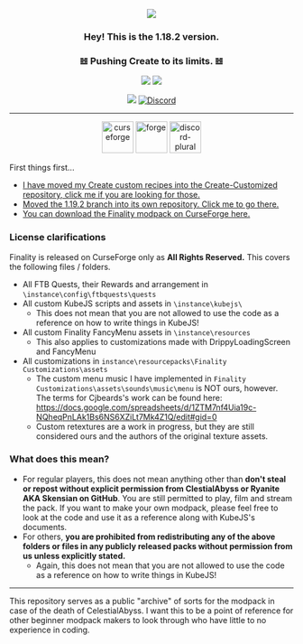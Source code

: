 <p align="center" dir="auto"><a href="https://"><img src="https://i.imgur.com/nMSU04Q.png"></a></p>

### <p align="center" dir="auto"> Hey! This is the 1.18.2 version. </p>
### <p align="center" dir="auto">𝌤 Pushing Create to its limits. 𝌤</p>
<p align="center" dir="auto"><a href="https://"><img src="https://img.shields.io/badge/1.19.2%20Modpack%20variant%20status-In%20progress-EB459E"></a> <a href="https://"><img src="https://img.shields.io/badge/1.18.2%20Modpack%20variant%20status-Public%20Beta-8847ff"></a></p>

<p align="center" dir="auto"><a href="https://"><img src="https://img.shields.io/badge/Available%20for-1.19.2%20%C2%A7%201.18.2-8450ff"></a> <a href="https://"><img alt="Discord" src="https://img.shields.io/discord/734146194397200424?color=%235865F2&label=Discord&logo=discord&logoColor=%23FFFFFF"></a>
 
***
 
<p align="center" dir="auto"> <img alt="curseforge" height="56" src="https://cdn.jsdelivr.net/npm/@intergrav/devins-badges@3/assets/cozy/available/curseforge_vector.svg"> <img alt="forge" height="56" src="https://cdn.jsdelivr.net/npm/@intergrav/devins-badges@3/assets/cozy/supported/forge_vector.svg"> <img alt="discord-plural" height="56" src="https://cdn.jsdelivr.net/npm/@intergrav/devins-badges@3/assets/cozy/social/discord-plural_vector.svg"> </p>
 
 
First things first...
* [I have moved my Create custom recipes into the Create-Customized repository, click me if you are looking for those.](https://github.com/CelestialAbyss/Create-Customized)
* [Moved the 1.19.2 branch into its own repository. Click me to go there.](https://github.com/CelestialAbyss/Finality-Tau)
* [You can download the Finality modpack on CurseForge here.](https://www.curseforge.com/minecraft/modpacks/finality)

### License clarifications
Finality is released on CurseForge only as **All Rights Reserved.**
This covers the following files / folders.
* All FTB Quests, their Rewards and arrangement in `\instance\config\ftbquests\quests`
* All custom KubeJS scripts and assets in `\instance\kubejs\`
  * This does not mean that you are not allowed to use the code as a reference on how to write things in KubeJS!
* All custom Finality FancyMenu assets in `\instance\resources`
  * This also applies to customizations made with DrippyLoadingScreen and FancyMenu
* All customizations in `instance\resourcepacks\Finality Customizations\assets`
  * The custom menu music I have implemented in `Finality Customizations\assets\sounds\music\menu` is NOT ours, however. The terms for Cjbeards's work can be found here: https://docs.google.com/spreadsheets/d/1ZTM7nf4Uia19c-NQheqPnLAk1Bs6NS6XZiLt7Mk4Z1Q/edit#gid=0
  * Custom retextures are a work in progress, but they are still considered ours and the authors of the original texture assets.

### What does this mean?
* For regular players, this does not mean anything other than **don't steal or repost without explicit permission from ClestialAbyss or Ryanite AKA Skensian on GitHub**. You are still permitted to play, film and stream the pack. If you want to make your own modpack, please feel free to look at the code and use it as a reference along with KubeJS's documents.
* For others, **you are prohibited from redistributing any of the above folders or files in any publicly released packs without permission from us unless explicitly stated.** 
  * Again, this does not mean that you are not allowed to use the code as a reference on how to write things in KubeJS!

***

This repository serves as a public "archive" of sorts for the modpack in case of the death of CelestialAbyss. I want this to be a point of reference for other beginner modpack makers to look through who have little to no experience in coding.
